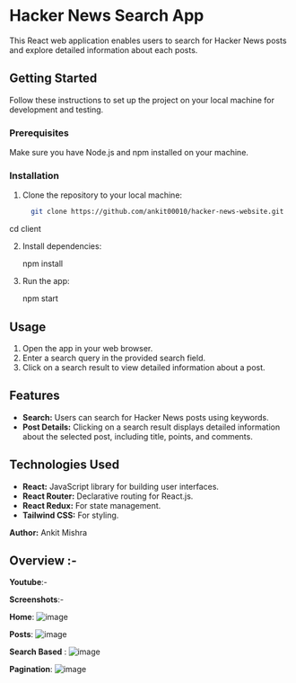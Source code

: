 # Hacker News Search App

This React web application enables users to search for Hacker News posts and explore detailed information about each posts.

## Getting Started

Follow these instructions to set up the project on your local machine for development and testing.

### Prerequisites

Make sure you have Node.js and npm installed on your machine.

### Installation

1. Clone the repository to your local machine:

   ```bash
     git clone https://github.com/ankit00010/hacker-news-website.git

cd client



2. Install dependencies:

    npm install


3. Run the app:

     npm start

## Usage

1. Open the app in your web browser.
2. Enter a search query in the provided search field.
3. Click on a search result to view detailed information about a post.

## Features

- **Search:** Users can search for Hacker News posts using keywords.
- **Post Details:** Clicking on a search result displays detailed information about the selected post, including title, points, and comments.

## Technologies Used

- **React:** JavaScript library for building user interfaces.
- **React Router:** Declarative routing for React.js.
- **React Redux:** For state management.
- **Tailwind CSS:** For styling.

**Author:** Ankit Mishra


## Overview :-
**Youtube**:-

**Screenshots**:-

**Home**:
![image](https://github.com/ankit00010/hacker-news-website/assets/111192702/5083996d-5070-47e9-94ee-d1e0f58b7019)

**Posts**:
![image](https://github.com/ankit00010/hacker-news-website/assets/111192702/d1c6e163-e1b6-48a1-8458-60bc450ea8cf)


**Search Based** :
![image](https://github.com/ankit00010/hacker-news-website/assets/111192702/86196662-feeb-4e11-8132-f50142fc8785)

**Pagination**:
![image](https://github.com/ankit00010/hacker-news-website/assets/111192702/594728b4-1a49-4902-8e17-616daf4201e5)










